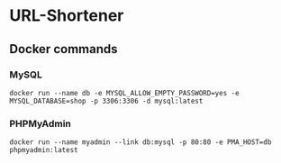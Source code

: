 # URL-Shortener

## Docker commands

### MySQL
`docker run --name db -e MYSQL_ALLOW_EMPTY_PASSWORD=yes -e MYSQL_DATABASE=shop -p 3306:3306 -d mysql:latest`

### PHPMyAdmin
`docker run --name myadmin --link db:mysql -p 80:80 -e PMA_HOST=db phpmyadmin:latest`
